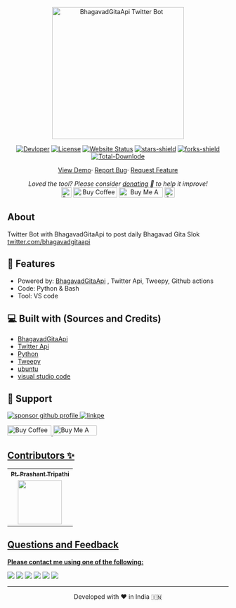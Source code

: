 <p align="center"><a href="https://twitter.com/BhagavadGitaApi"><img alt="BhagavadGitaApi Twitter Bot" src="https://pbs.twimg.com/profile_banners/1404691452257390593/1623758195/600x200" width="300vw"/></a></p>
<p align="center">
	<a href="https://github.com/PtPrashantTripathi"><img alt="Devloper" src="https://img.shields.io/badge/Devloper-Pt.%20Prashant%20Tripathi-Success.svg?style=flat-square"/></a>
	<a href="https://github.com/vedicscriptures/twitter_bot/LICENSE"><img alt="License" src="https://img.shields.io/github/license/vedicscriptures/twitter_bot.svg?style=flat-square"/></a>
	<a href="https://twitter.com/BhagavadGitaApi"><img alt="Website Status" src="https://img.shields.io/website/https/twitter.com/BhagavadGitaApi.svg?down_message=Down&up_message=Online&style=flat-square"/></a>
	<a href="https://github.com/vedicscriptures/twitter_bot/stargazers"><img alt="stars-shield" src="https://img.shields.io/github/stars/vedicscriptures/twitter_bot.svg?style=flat-square"/></a>
	<a href="https://github.com/vedicscriptures/twitter_bot/network/members"><img alt="forks-shield" src="https://img.shields.io/github/forks/vedicscriptures/twitter_bot.svg?style=flat-square"/></a>
	<a href="https://github.com/vedicscriptures/twitter_bot/graphs/traffic"><img alt="Total-Downlode" src="https://img.shields.io/github/downloads/vedicscriptures/twitter_bot/total.svg?style=flat-square"/></a>
</p>
<p align="center">
	<a href="https://twitter.com/BhagavadGitaApi">View Demo</a>·
	<a href="https://github.com/vedicscriptures/twitter_bot/issues/new/choose">Report Bug</a>·
	<a href="https://github.com/vedicscriptures/twitter_bot/issues/new/choose">Request Feature</a>
</p>
<p align="center">
	<i>Loved the tool? Please consider <a href="https://paypal.me/ptprashanttripathi/100">donating</a> 💸 to help it improve!</i><br>
	<a href="https://paypal.me/PtPrashantTripathi"><img height='23' src="https://img.shields.io/badge/support-PayPal-blue?logo=PayPal&style=flat-square&label=Donate" alt="Donate"/></a>
	<a href='https://ko-fi.com/ptprashanttripathi' target='_blank'><img height='23' width="100" src='https://cdn.ko-fi.com/cdn/kofi3.png?v=2' alt='Buy Coffee for ptprashanttripathi' /></a>
	<a href="https://www.buymeacoffee.com/ptprashant09" target="_blank"><img src="https://cdn.buymeacoffee.com/buttons/default-orange.png" alt="Buy Me A Coffee" height="23" width="100" style="border-radius:1px" /></a>
	<a href="https://ptprashanttripathi.github.io/linkpe?pa=pt1998@apl&pn=Pt.+Prashant+Tripati" target="_blank"><img src="https://raw.githubusercontent.com/PtPrashantTripathi/linkpe/main/img/linkpebadge.svg" alt="Support Via UPI" height="23" style="border-radius:1px" /></a>
</p>

## About

Twitter Bot with BhagavadGitaApi to post daily Bhagavad Gita Slok
[twitter.com/bhagavadgitaapi](https://twitter.com/bhagavadgitaapi)

## 🧐 Features

- Powered by: [BhagavadGitaApi](https://docs.bhagavadgitaapi.in/) , Twitter Api, Tweepy, Github actions
- Code: Python & Bash
- Tool: VS code 

## 💻 Built with (Sources and Credits)

- [BhagavadGitaApi](https://docs.bhagavadgitaapi.in/)
- [Twitter Api](https://developer.twitter.com/en/docs)
- [Python](https://www.python.org/)
- [Tweepy](https://docs.tweepy.org/en/latest/)
- [ubuntu](https://ubuntu.com)
- [visual studio code](https://code.visualstudio.com/)

## 🙏 Support

<p align="left">
<a href="https://www.paypal.me/ptprashanttripathi"><img src="https://ionicabizau.github.io/badges/paypal.svg" alt="sponsor github profile"/>
</a>
<a href="https://ptprashanttripathi.github.io/linkpe/?pa=pt1998%40ybl&pn=Pt.+Prashant+Tripathi">
<img src="https://raw.githubusercontent.com/PtPrashantTripathi/linkpe/main/img/linkpebadge.svg" alt="linkpe"/>
</a>
</p>
<p align="left">
  <a href='https://ko-fi.com/ptprashanttripathi' target='_blank'><img height='23' width="100" src='https://cdn.ko-fi.com/cdn/kofi3.png?v=2' alt='Buy Coffee for ptprashanttripathi' />
  </a>
  <a href="https://www.buymeacoffee.com/ptprashant09" target="_blank"><img src="https://cdn.buymeacoffee.com/buttons/default-orange.png" alt="Buy Me A Coffee" height="23" width="100" style="border-radius:2px" />
</p>

## Contributors ✨

<table>
	<tr>
		<th align="center">
				<a href="https://github.com/ptprashanttripathi">
					<sub><b>Pt. Prashant Tripathi</b></sub>
				</a>
		</th>
  	</tr>
 	<tr>
		<td align="center">
			<a href="https://github.com/ptprashanttripathi">
				<img src="https://avatars2.githubusercontent.com/u/26687933?s=200&v=4" width="100px;" alt=""/>
			</a>
		</td>
	</tr>
</table>  

## Questions and Feedback

**Please contact me using one of the following:**

[![](https://img.shields.io/badge/twitter-%231DA1F2.svg?&style=for-the-badge&logo=twitter&logoColor=white)](https://twitter.com/ptprashant09) 
[![](https://img.shields.io/badge/linkedin-%230077B5.svg?&style=for-the-badge&logo=linkedin&logoColor=white)](https://www.linkedin.com/in/ptprashanttripathi/) 
[![](https://img.shields.io/badge/instagram-%23E4405F.svg?&style=for-the-badge&logo=instagram&logoColor=white)](https://www.instagram.com/ptprashanttripathi/) 
[![](https://img.shields.io/badge/telegram-%233498DB.svg?&style=for-the-badge&logo=telegram&logoColor=white)](https://t.me/ptprashanttripathi/) 
[![](https://img.shields.io/badge/facebook-%231877F2.svg?&style=for-the-badge&logo=facebook&logoColor=white)](https://www.facebook.com/ptprashanttripathi) 
[![](https://img.shields.io/badge/DEV.TO-%230A0A0A.svg?&style=for-the-badge&logo=dev-dot-to&logoColor=white)](https://dev.to/ptprashanttripathi)

<hr>
<p align="center">  
Developed with ❤️ in India 🇮🇳 
</p>
